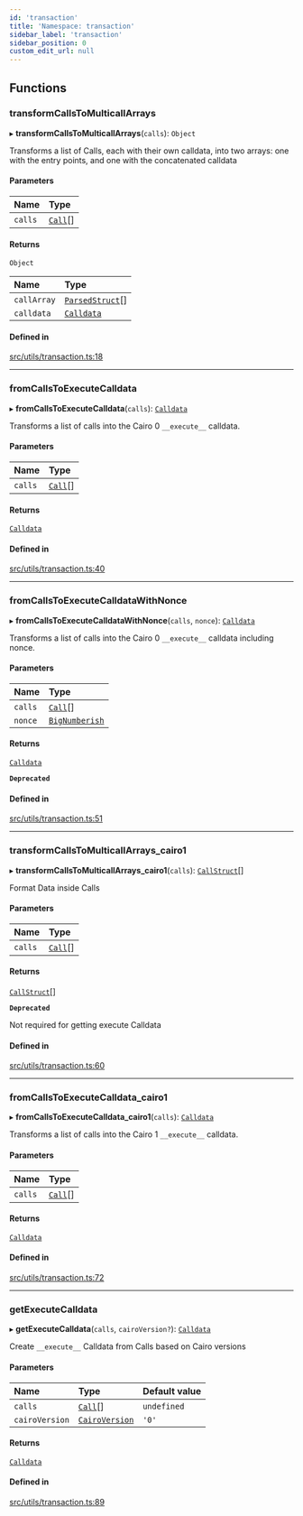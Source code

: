 ```yaml
---
id: 'transaction'
title: 'Namespace: transaction'
sidebar_label: 'transaction'
sidebar_position: 0
custom_edit_url: null
---
```


## Functions

### transformCallsToMulticallArrays

▸ **transformCallsToMulticallArrays**(`calls`): `Object`

Transforms a list of Calls, each with their own calldata, into
two arrays: one with the entry points, and one with the concatenated calldata

#### Parameters

| Name    | Type                      |
| :------ | :------------------------ |
| `calls` | [`Call`](types.md#call)[] |

#### Returns

`Object`

| Name        | Type                                      |
| :---------- | :---------------------------------------- |
| `callArray` | [`ParsedStruct`](types.md#parsedstruct)[] |
| `calldata`  | [`Calldata`](types.md#calldata)           |

#### Defined in

[src/utils/transaction.ts:18](https://github.com/starknet-io/starknet.js/blob/v5.29.0/src/utils/transaction.ts#L18)

---

### fromCallsToExecuteCalldata

▸ **fromCallsToExecuteCalldata**(`calls`): [`Calldata`](types.md#calldata)

Transforms a list of calls into the Cairo 0 `__execute__` calldata.

#### Parameters

| Name    | Type                      |
| :------ | :------------------------ |
| `calls` | [`Call`](types.md#call)[] |

#### Returns

[`Calldata`](types.md#calldata)

#### Defined in

[src/utils/transaction.ts:40](https://github.com/starknet-io/starknet.js/blob/v5.29.0/src/utils/transaction.ts#L40)

---

### fromCallsToExecuteCalldataWithNonce

▸ **fromCallsToExecuteCalldataWithNonce**(`calls`, `nonce`): [`Calldata`](types.md#calldata)

Transforms a list of calls into the Cairo 0 `__execute__` calldata including nonce.

#### Parameters

| Name    | Type                                    |
| :------ | :-------------------------------------- |
| `calls` | [`Call`](types.md#call)[]               |
| `nonce` | [`BigNumberish`](types.md#bignumberish) |

#### Returns

[`Calldata`](types.md#calldata)

**`Deprecated`**

#### Defined in

[src/utils/transaction.ts:51](https://github.com/starknet-io/starknet.js/blob/v5.29.0/src/utils/transaction.ts#L51)

---

### transformCallsToMulticallArrays_cairo1

▸ **transformCallsToMulticallArrays_cairo1**(`calls`): [`CallStruct`](../interfaces/types.CallStruct.md)[]

Format Data inside Calls

#### Parameters

| Name    | Type                      |
| :------ | :------------------------ |
| `calls` | [`Call`](types.md#call)[] |

#### Returns

[`CallStruct`](../interfaces/types.CallStruct.md)[]

**`Deprecated`**

Not required for getting execute Calldata

#### Defined in

[src/utils/transaction.ts:60](https://github.com/starknet-io/starknet.js/blob/v5.29.0/src/utils/transaction.ts#L60)

---

### fromCallsToExecuteCalldata_cairo1

▸ **fromCallsToExecuteCalldata_cairo1**(`calls`): [`Calldata`](types.md#calldata)

Transforms a list of calls into the Cairo 1 `__execute__` calldata.

#### Parameters

| Name    | Type                      |
| :------ | :------------------------ |
| `calls` | [`Call`](types.md#call)[] |

#### Returns

[`Calldata`](types.md#calldata)

#### Defined in

[src/utils/transaction.ts:72](https://github.com/starknet-io/starknet.js/blob/v5.29.0/src/utils/transaction.ts#L72)

---

### getExecuteCalldata

▸ **getExecuteCalldata**(`calls`, `cairoVersion?`): [`Calldata`](types.md#calldata)

Create `__execute__` Calldata from Calls based on Cairo versions

#### Parameters

| Name           | Type                                    | Default value |
| :------------- | :-------------------------------------- | :------------ |
| `calls`        | [`Call`](types.md#call)[]               | `undefined`   |
| `cairoVersion` | [`CairoVersion`](types.md#cairoversion) | `'0'`         |

#### Returns

[`Calldata`](types.md#calldata)

#### Defined in

[src/utils/transaction.ts:89](https://github.com/starknet-io/starknet.js/blob/v5.29.0/src/utils/transaction.ts#L89)

